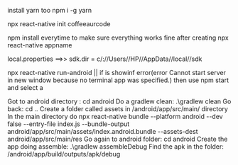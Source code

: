 install yarn too
npm i -g yarn

npx react-native init coffeeaurcode

npm install everytime to make sure everything works fine after creating npx react-native appname

local.properties ==>>
sdk.dir = c/://Users//HP//AppData//local//sdk

npx react-native run-android || if is showinf error(error Cannot start server in new window because no terminal app was specified.) then use npm start and select a









Got to android directory : cd android
Do a gradlew clean: .\gradlew clean
Go back: cd ..
Create a folder called assets in /android/app/src/main/ directory
In the main directory do npx react-native bundle --platform android --dev false --entry-file index.js --bundle-output android/app/src/main/assets/index.android.bundle --assets-dest android/app/src/main/res
Go again to android folder: cd android
Create the app doing assemble: .\gradlew assembleDebug
Find the apk in the folder: /android/app/build/outputs/apk/debug
